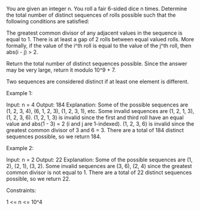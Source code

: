 You are given an integer n. You roll a fair 6-sided dice n times. Determine
the total number of distinct sequences of rolls possible such that the
following conditions are satisfied:


The greatest common divisor of any adjacent values in the sequence is equal
to 1.
There is at least a gap of 2 rolls between equal valued rolls. More formally,
if the value of the i^th roll is equal to the value of the j^th roll, then
abs(i - j) > 2.


Return the total number of distinct sequences possible. Since the answer may
be very large, return it modulo 10^9 + 7.

Two sequences are considered distinct if at least one element is
different.


Example 1:


Input: n = 4
Output: 184
Explanation: Some of the possible sequences are (1, 2, 3, 4), (6, 1, 2, 3),
(1, 2, 3, 1), etc.
Some invalid sequences are (1, 2, 1, 3), (1, 2, 3, 6).
(1, 2, 1, 3) is invalid since the first and third roll have an equal value
and abs(1 - 3) = 2 (i and j are 1-indexed).
(1, 2, 3, 6) is invalid since the greatest common divisor of 3 and 6 = 3.
There are a total of 184 distinct sequences possible, so we return 184.

Example 2:


Input: n = 2
Output: 22
Explanation: Some of the possible sequences are (1, 2), (2, 1), (3, 2).
Some invalid sequences are (3, 6), (2, 4) since the greatest common divisor
is not equal to 1.
There are a total of 22 distinct sequences possible, so we return 22.



Constraints:


1 <= n <= 10^4




